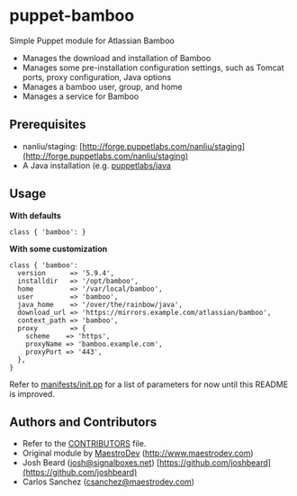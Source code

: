 # puppet-bamboo

Simple Puppet module for Atlassian Bamboo

* Manages the download and installation of Bamboo
* Manages some pre-installation configuration settings, such as Tomcat ports,
  proxy configuration, Java options
* Manages a bamboo user, group, and home
* Manages a service for Bamboo

## Prerequisites

* nanliu/staging: [http://forge.puppetlabs.com/nanliu/staging](http://forge.puppetlabs.com/nanliu/staging)
* A Java installation (e.g. [puppetlabs/java](http://forge.puppetlabs.com/puppetlabs/java)

## Usage

__With defaults__

```puppet
class { 'bamboo': }
```

__With some customization__

```puppet
class { 'bamboo':
  version      => '5.9.4',
  installdir   => '/opt/bamboo',
  home         => '/var/local/bamboo',
  user         => 'bamboo',
  java_home    => '/over/the/rainbow/java',
  download_url => 'https://mirrors.example.com/atlassian/bamboo',
  context_path => 'bamboo',
  proxy        => {
    scheme    => 'https',
    proxyName => 'bamboo.example.com',
    proxyPort => '443',
  },
}
```

Refer to [manifests/init.pp](manifests/init.pp) for a list of parameters for
now until this README is improved.

## Authors and Contributors

* Refer to the [CONTRIBUTORS](CONTRIBUTORS) file.
* Original module by [MaestroDev](http://www.maestrodev.com) (http://www.maestrodev.com)
* Josh Beard (<josh@signalboxes.net>) [https://github.com/joshbeard](https://github.com/joshbeard)
* Carlos Sanchez (<csanchez@maestrodev.com>)
